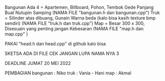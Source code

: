 Bangunan Ada 4 = Apartemen, Billboard, Pohon, Tembok Gede Panjang Buat Nutupin Samping (NAMA FILE "bangunan.h dan bangunan.cpp")
Truk = Silinder atas dibuang, Gunain Warna beda (kalo bisa kasih texture bmp sendiri) (NAMA FILE "truk.h dan truk.cpp")
Map = Besar 300 x 300, Disesuain yang penting jangan Kebesaran (NAMA FILE "map.h dan map.cpp" )

PAKAI "head.h dan head.cpp" di github kalo bisa

SKETSA ADA DI FILE CEK JANGAN LUPA NAMA NYA 3

DEADLINE JUMAT 20 MEI 2022

PEMBAGIAN 
bangunan : Niko
truk : Vania - Hani
map : Akmal


